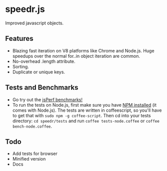 speedr.js
=
Improved javascript objects.

Features
-
* Blazing fast iteration on V8 platforms like Chrome and Node.js.  Huge speedups over the normal for..in object iteration are common.
* No-overhead .length attribute.  
* Sorting.
* Duplicate or unique keys.

Tests and Benchmarks
-
* Go try out the [jsPerf benchmarks!](http://jsperf.com/speedr-js-vs-normal-object-iteration/2)
* To run the tests on Node.js, first make sure you have [NPM installed](http://nodejs.org/#download) (it comes with Node.js).  The tests are written in coffeescript, so you'll have to get that with ```sudo npm -g coffee-script```.  Then cd into your tests directory: ```cd speedr/tests``` and run ```coffee tests-node.coffee``` or ```coffee bench-node.coffee```.

Todo
-
* Add tests for browser
* Minified version
* Docs